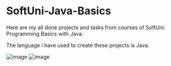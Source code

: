 
# SoftUni-Java-Basics
Here are my all done projects and tasks from courses of SoftUni: Programming Basics with Java.

The language i have used to create these projects is Java.

![image](https://user-images.githubusercontent.com/117378467/203246326-9c6d477c-ab80-4a4d-bcf6-803deba416df.png)  ![image](https://user-images.githubusercontent.com/117378467/203246863-a4b8f58b-cdf4-4377-a41e-13b275fc8217.png)






